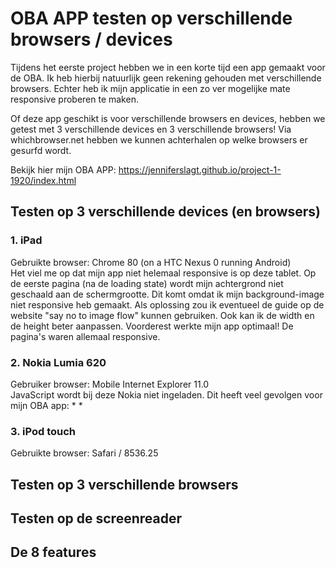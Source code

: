 # OBA APP testen op verschillende browsers / devices
Tijdens het eerste project hebben we in een korte tijd een app gemaakt voor de OBA. Ik heb hierbij natuurlijk geen rekening gehouden met verschillende browsers. Echter heb ik mijn applicatie in een zo ver mogelijke mate responsive proberen te maken. 

Of deze app geschikt is voor verschillende browsers en devices, hebben we getest met 3 verschillende devices en 3 verschillende browsers! Via whichbrowser.net hebben we kunnen achterhalen op welke browsers er gesurfd wordt.

Bekijk hier mijn OBA APP:
https://jenniferslagt.github.io/project-1-1920/index.html


## Testen op 3 verschillende devices (en browsers)
### 1. iPad 
Gebruikte browser: Chrome 80 (on a HTC Nexus 0 running Android)
<br>
Het viel me op dat mijn app niet helemaal responsive is op deze tablet. Op de eerste pagina (na de loading state) wordt mijn achtergrond niet geschaald aan de schermgrootte. Dit komt omdat ik mijn background-image niet responsive heb gemaakt. 
Als oplossing zou ik eventueel de guide op de website "say no to image flow" kunnen gebruiken. Ook kan ik de width en de height beter aanpassen.
Voorderest werkte mijn app optimaal! De pagina's waren allemaal responsive.

### 2. Nokia Lumia 620
Gebruiker browser:
Mobile Internet Explorer 11.0 
<br>
JavaScript wordt bij deze Nokia niet ingeladen. Dit heeft veel gevolgen voor mijn OBA app:
*
*


### 3. iPod touch
Gebruikte browser: Safari / 8536.25
<br>



## Testen op 3 verschillende browsers


## Testen op de screenreader


## De 8 features
